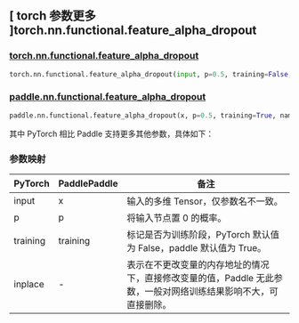 ## [ torch 参数更多 ]torch.nn.functional.feature_alpha_dropout

### [torch.nn.functional.feature\_alpha\_dropout](https://pytorch.org/docs/stable/generated/torch.nn.functional.feature_alpha_dropout.html)

```python
torch.nn.functional.feature_alpha_dropout(input, p=0.5, training=False, inplace=False)
```

### [paddle.nn.functional.feature\_alpha\_dropout](https://www.paddlepaddle.org.cn/documentation/docs/zh/api/paddle/nn/functional/feature_alpha_dropout_cn.html#feature_alpha-dropout)

```python
paddle.nn.functional.feature_alpha_dropout(x, p=0.5, training=True, name=None)
```

其中 PyTorch 相比 Paddle 支持更多其他参数，具体如下：

### 参数映射

| PyTorch  | PaddlePaddle | 备注 |
| -------- | ------------ | -- |
| input    | x            | 输入的多维 Tensor，仅参数名不一致。 |
| p        | p            | 将输入节点置 0 的概率。 |
| training | training     | 标记是否为训练阶段，PyTorch 默认值为 False，paddle 默认值为 True。 |
| inplace  | -            | 表示在不更改变量的内存地址的情况下，直接修改变量的值，Paddle 无此参数，一般对网络训练结果影响不大，可直接删除。 |
